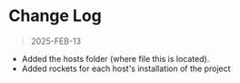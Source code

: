 
# Change Log

> 2025-FEB-13

- Added the hosts folder (where file this is located).
- Added rockets for each host's installation of the project

<!-- 

-->


